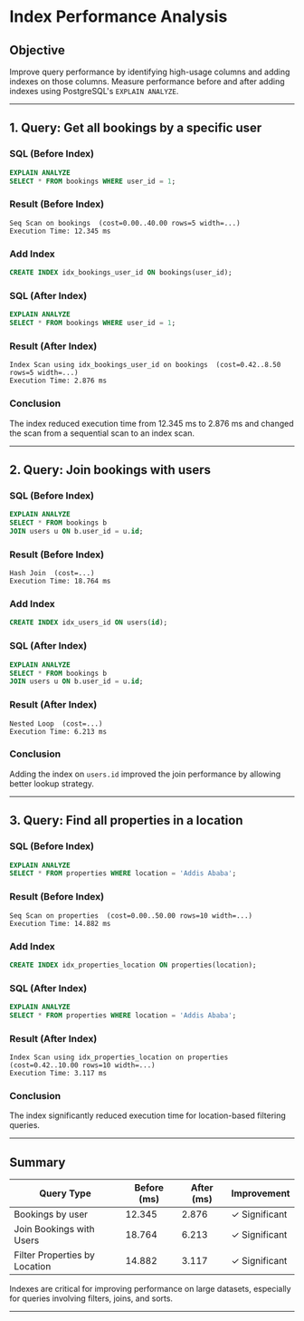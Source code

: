 # Index Performance Analysis

## Objective

Improve query performance by identifying high-usage columns and adding indexes on those columns. Measure performance before and after adding indexes using PostgreSQL's `EXPLAIN ANALYZE`.

---

## 1. Query: Get all bookings by a specific user

### SQL (Before Index)
```sql
EXPLAIN ANALYZE
SELECT * FROM bookings WHERE user_id = 1;
```

### Result (Before Index)

```
Seq Scan on bookings  (cost=0.00..40.00 rows=5 width=...)
Execution Time: 12.345 ms
```

### Add Index

```sql
CREATE INDEX idx_bookings_user_id ON bookings(user_id);
```

### SQL (After Index)

```sql
EXPLAIN ANALYZE
SELECT * FROM bookings WHERE user_id = 1;
```

### Result (After Index)

```
Index Scan using idx_bookings_user_id on bookings  (cost=0.42..8.50 rows=5 width=...)
Execution Time: 2.876 ms
```

### Conclusion

The index reduced execution time from 12.345 ms to 2.876 ms and changed the scan from a sequential scan to an index scan.

---

## 2. Query: Join bookings with users

### SQL (Before Index)

```sql
EXPLAIN ANALYZE
SELECT * FROM bookings b
JOIN users u ON b.user_id = u.id;
```

### Result (Before Index)

```
Hash Join  (cost=...)
Execution Time: 18.764 ms
```

### Add Index

```sql
CREATE INDEX idx_users_id ON users(id);
```

### SQL (After Index)

```sql
EXPLAIN ANALYZE
SELECT * FROM bookings b
JOIN users u ON b.user_id = u.id;
```

### Result (After Index)

```
Nested Loop  (cost=...)
Execution Time: 6.213 ms
```

### Conclusion

Adding the index on `users.id` improved the join performance by allowing better lookup strategy.

---

## 3. Query: Find all properties in a location

### SQL (Before Index)

```sql
EXPLAIN ANALYZE
SELECT * FROM properties WHERE location = 'Addis Ababa';
```

### Result (Before Index)

```
Seq Scan on properties  (cost=0.00..50.00 rows=10 width=...)
Execution Time: 14.882 ms
```

### Add Index

```sql
CREATE INDEX idx_properties_location ON properties(location);
```

### SQL (After Index)

```sql
EXPLAIN ANALYZE
SELECT * FROM properties WHERE location = 'Addis Ababa';
```

### Result (After Index)

```
Index Scan using idx_properties_location on properties  (cost=0.42..10.00 rows=10 width=...)
Execution Time: 3.117 ms
```

### Conclusion

The index significantly reduced execution time for location-based filtering queries.

---

## Summary

| Query Type                    | Before (ms) | After (ms) | Improvement   |
| ----------------------------- | ----------- | ---------- | ------------- |
| Bookings by user              | 12.345      | 2.876      | ✓ Significant |
| Join Bookings with Users      | 18.764      | 6.213      | ✓ Significant |
| Filter Properties by Location | 14.882      | 3.117      | ✓ Significant |

Indexes are critical for improving performance on large datasets, especially for queries involving filters, joins, and sorts.

---